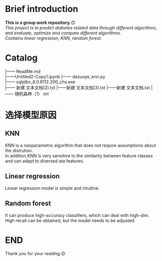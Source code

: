 
# Brief introduction
**This is a group work repository.**😊  
*This project is to predict diabetes related data through different algorithms, and evaluate, optimize and compare different algorithms.   
Contains linear regression, KNN, random forest.* 
# Catalog
|—— ReadMe.md   
|——Untitled2-Copy1.ipynb 
|—— dazuoye_knn.py     
|—— sqljdbc_6.0.8112.200_chs.exe   
|—— 新建 文本文档(2).txt
|——新建 文本文档(3).txt
|——新建 文本文档.txt
|—— 随机森林（1）.txt
# 选择模型原因
## KNN
KNN is a nonparametric algorithm that does not require assumptions about the distrution.  
In addition,KNN is very sensitive to the similarity between feature classes and can adapt to diversed ata features.
## Linear regression
Linear regression model is simple and intuitive.
## Random forest
It can produce high-accuracy classifiers, which can deal with high-dim.  
High recall can be obtained, but the model needs to be adjusted.  
# END
Thank you for your reading.😊
